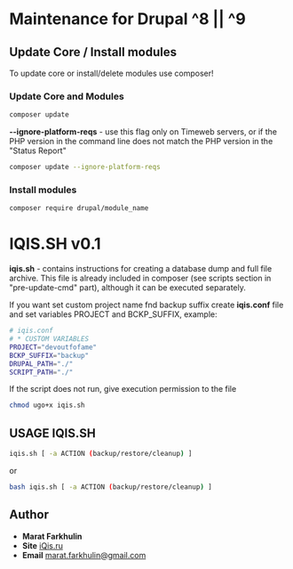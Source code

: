 # Maintenance for Drupal ^8 || ^9

## Update Core / Install modules

To update core or install/delete modules use composer!

### Update Core and Modules

```bash
composer update
```

**--ignore-platform-reqs**  - use this flag only on Timeweb servers, or if the PHP version in the command line does not match the PHP version in the "Status Report"

```bash
composer update --ignore-platform-reqs
```

### Install modules

```bash
composer require drupal/module_name
```

# IQIS.SH v0.1

**iqis.sh** - contains instructions for creating a database dump and full file archive.
This file is already included in composer (see scripts section in "pre-update-cmd" part), although it can be executed separately.

If you want set custom project name fnd backup suffix create **iqis.conf** file and set variables PROJECT and BCKP_SUFFIX, example:

```bash
# iqis.conf
# * CUSTOM VARIABLES
PROJECT="devoutfofame"
BCKP_SUFFIX="backup"
DRUPAL_PATH="./"
SCRIPT_PATH="./"
```

If the script does not run, give execution permission to the file

```bash
chmod ugo+x iqis.sh
```

## USAGE IQIS.SH
```bash
iqis.sh [ -a ACTION (backup/restore/cleanup) ]
```
or

```bash
bash iqis.sh [ -a ACTION (backup/restore/cleanup) ]
```

## Author

* **Marat Farkhulin**
* **Site** [iQis.ru](https://iqis.ru/)
* **Email** [marat.farkhulin@gmail.com](mailto:marat.farkhulin@gmail.com)
